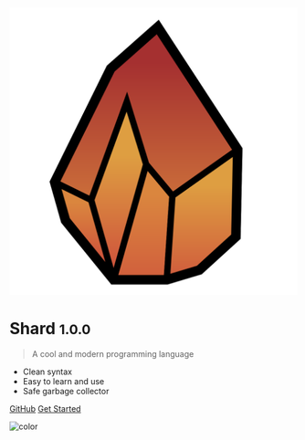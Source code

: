 ![logo](_media/Shard.svg)

# Shard <small>1.0.0</small>

> A cool and modern programming language

* Clean syntax
* Easy to learn and use
* Safe garbage collector

[GitHub](https://github.com/Monowaves/Shard)
[Get Started](#shard)

![color](#f0f0f0)